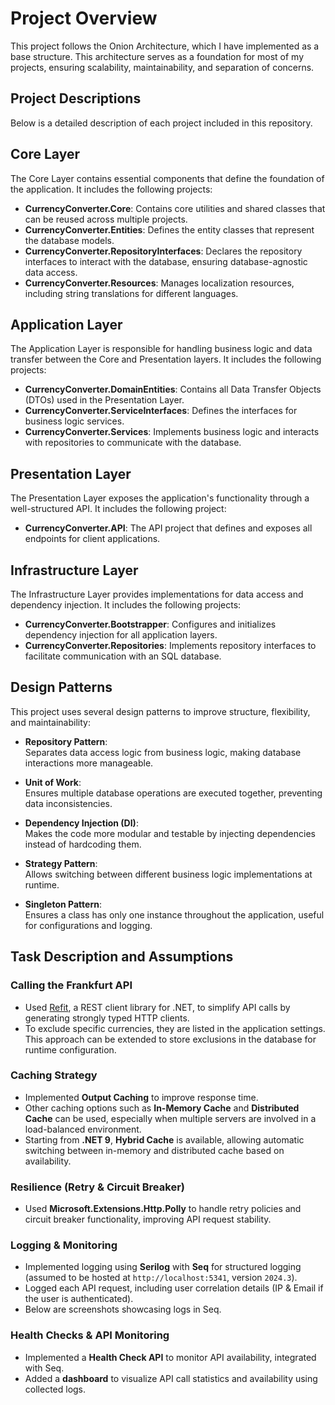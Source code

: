 # Project Overview

This project follows the Onion Architecture, which I have implemented as a base structure. This architecture serves as a foundation for most of my projects, ensuring scalability, maintainability, and separation of concerns.

## Project Descriptions

Below is a detailed description of each project included in this repository.

## Core Layer

The Core Layer contains essential components that define the foundation of the application. It includes the following projects:

- **CurrencyConverter.Core**: Contains core utilities and shared classes that can be reused across multiple projects.
- **CurrencyConverter.Entities**: Defines the entity classes that represent the database models.
- **CurrencyConverter.RepositoryInterfaces**: Declares the repository interfaces to interact with the database, ensuring database-agnostic data access.
- **CurrencyConverter.Resources**: Manages localization resources, including string translations for different languages.

## Application Layer

The Application Layer is responsible for handling business logic and data transfer between the Core and Presentation layers. It includes the following projects:

- **CurrencyConverter.DomainEntities**: Contains all Data Transfer Objects (DTOs) used in the Presentation Layer.
- **CurrencyConverter.ServiceInterfaces**: Defines the interfaces for business logic services.
- **CurrencyConverter.Services**: Implements business logic and interacts with repositories to communicate with the database.

## Presentation Layer

The Presentation Layer exposes the application's functionality through a well-structured API. It includes the following project:

- **CurrencyConverter.API**: The API project that defines and exposes all endpoints for client applications.

## Infrastructure Layer

The Infrastructure Layer provides implementations for data access and dependency injection. It includes the following projects:

- **CurrencyConverter.Bootstrapper**: Configures and initializes dependency injection for all application layers.
- **CurrencyConverter.Repositories**: Implements repository interfaces to facilitate communication with an SQL database.

## Design Patterns

This project uses several design patterns to improve structure, flexibility, and maintainability:

- **Repository Pattern**:  
  Separates data access logic from business logic, making database interactions more manageable.

- **Unit of Work**:  
  Ensures multiple database operations are executed together, preventing data inconsistencies.

- **Dependency Injection (DI)**:  
  Makes the code more modular and testable by injecting dependencies instead of hardcoding them.

- **Strategy Pattern**:  
  Allows switching between different business logic implementations at runtime.

- **Singleton Pattern**:  
  Ensures a class has only one instance throughout the application, useful for configurations and logging.

## Task Description and Assumptions

### Calling the Frankfurt API
- Used [Refit](https://github.com/reactiveui/refit), a REST client library for .NET, to simplify API calls by generating strongly typed HTTP clients.
- To exclude specific currencies, they are listed in the application settings. This approach can be extended to store exclusions in the database for runtime configuration.

### Caching Strategy
- Implemented **Output Caching** to improve response time.
- Other caching options such as **In-Memory Cache** and **Distributed Cache** can be used, especially when multiple servers are involved in a load-balanced environment.
- Starting from **.NET 9**, **Hybrid Cache** is available, allowing automatic switching between in-memory and distributed cache based on availability.

### Resilience (Retry & Circuit Breaker)
- Used **Microsoft.Extensions.Http.Polly** to handle retry policies and circuit breaker functionality, improving API request stability.

### Logging & Monitoring
- Implemented logging using **Serilog** with **Seq** for structured logging (assumed to be hosted at `http://localhost:5341`, version `2024.3`).
- Logged each API request, including user correlation details (IP & Email if the user is authenticated).
- Below are screenshots showcasing logs in Seq.

### Health Checks & API Monitoring
- Implemented a **Health Check API** to monitor API availability, integrated with Seq.
- Added a **dashboard** to visualize API call statistics and availability using collected logs.
